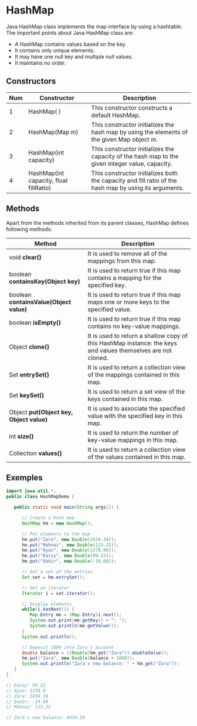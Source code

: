 # HashMap

Java HashMap class implements the map interface by using a hashtable.
The important points about Java HashMap class are:

- A HashMap contains values based on the key.
- It contains only unique elements.
- It may have one null key and multiple null values.
- It maintains no order.

## Constructors

Num | Constructor                            | Description
----|----------------------------------------|-------------------------------------------------------------------------------------------------------
1   | HashMap( )                             | This constructor constructs a default HashMap.
2   | HashMap(Map m)                         | This constructor initializes the hash map by using the elements of the given Map object m.
3   | HashMap(int capacity)                  | This constructor initializes the capacity of the hash map to the given integer value, capacity.
4   | HashMap(int capacity, float fillRatio) | This constructor initializes both the capacity and fill ratio of the hash map by using its arguments.

## Methods

Apart from the methods inherited from its parent classes, HashMap defines following methods:

Method                               | Description
-------------------------------------|--------------------------------------------------------------------------------------------------------------
void **clear()**                         | It is used to remove all of the mappings from this map.
boolean **containsKey(Object key)**      | It is used to return true if this map contains a mapping for the specified key.
boolean **containsValue(Object value)**  | It is used to return true if this map maps one or more keys to the specified value.
boolean **isEmpty()**                    | It is used to return true if this map contains no key-value mappings.
Object **clone()**                       | It is used to return a shallow copy of this HashMap instance: the keys and values themselves are not cloned.
Set **entrySet()**                       | It is used to return a collection view of the mappings contained in this map.
Set **keySet()**                         | It is used to return a set view of the keys contained in this map.
Object **put(Object key, Object value)** | It is used to associate the specified value with the specified key in this map.
int **size()**                           | It is used to return the number of key-value mappings in this map.
Collection **values()**                  | It is used to return a collection view of the values contained in this map.

## Exemples

```Java
import java.util.*;
public class HashMapDemo {

   public static void main(String args[]) {

      // Create a hash map
      HashMap hm = new HashMap();

      // Put elements to the map
      hm.put("Zara", new Double(3434.34));
      hm.put("Mahnaz", new Double(123.22));
      hm.put("Ayan", new Double(1378.00));
      hm.put("Daisy", new Double(99.22));
      hm.put("Qadir", new Double(-19.08));

      // Get a set of the entries
      Set set = hm.entrySet();

      // Get an iterator
      Iterator i = set.iterator();

      // Display elements
      while(i.hasNext()) {
         Map.Entry me = (Map.Entry)i.next();
         System.out.print(me.getKey() + ": ");
         System.out.println(me.getValue());
      }
      System.out.println();

      // Deposit 1000 into Zara's account
      double balance = ((Double)hm.get("Zara")).doubleValue();
      hm.put("Zara", new Double(balance + 1000));
      System.out.println("Zara's new balance: " + hm.get("Zara"));
   }
}

// Daisy: 99.22
// Ayan: 1378.0
// Zara: 3434.34
// Qadir: -19.08
// Mahnaz: 123.22

// Zara's new balance: 4434.34
```